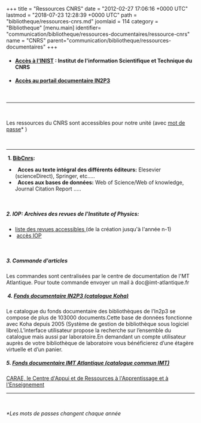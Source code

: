 +++
title = "Ressources CNRS"
date = "2012-02-27 17:06:16 +0000 UTC"
lastmod = "2018-07-23 12:28:39 +0000 UTC"
path = "bibliotheque/ressources-cnrs.md"
joomlaid = 114
category = "Bibliotheque"
[menu.main]
  identifier= "communication/bibliotheque/ressources-documentaires/ressource-cnrs"
  name = "CNRS"
  parent="communication/bibliotheque/ressources-documentaires"
+++
<ul>
<li>
<h4><strong><a href="http://www.inist.fr/" target="_blank">Accès à l'INIST</a> :</strong> Institut de l'information Scientifique et Technique du CNRS</h4>
</li>
<li>
<h4><strong><a href="http://documentalistes.in2p3.fr/">Accès au portail documentaire IN2P3</a></strong></h4>
</li>
</ul>
<p> </p>
<hr/>
<p> </p>
<p>Les ressources du CNRS sont accessibles pour notre unité (avec <a href="http://intranet-subatech/direction/Docs_pour_tous/Biblio/codesacces.htm" target="_parent">mot de passe</a>* <a id="" name="password"></a> )</p>
<p> </p>
<hr/>
<p> <strong>1.</strong><span><strong> <a href="http://bibliosciences.inist.fr/">BibCnrs</a>:</strong></span><strong>    </strong></p>
<ul>
<li><strong>  Acces au texte intégral </strong><strong>des différents éditeurs:</strong> Elesevier (scienceDirect), Springer, etc.....<strong></strong></li>
<li><strong>  Acces aux bases de données:</strong> Web of Science/Web of knowledge, Journal Citation Report .....</li>
</ul>
<p> </p>
<h5><strong>2.</strong><span><strong> IOP: Archives des revues de l'Institute of Physics:</strong></span></h5>
<ul>
<li><a href="http://www.inist.fr/iop/iop/revues.html">liste des revues accessibles </a>(de la création jusqu'à l'année n-1)</li>
<li> <a href="http://bibliosciences.inist.fr/">accès IOP</a></li>
</ul>
<p> </p>
<h5><strong>3. <span>Commande d'articles</span></strong></h5>
<p>Les commandes sont centralisées par le centre de documentation de l'MT Atlantique. Pour toute commande envoyer un mail à doc@imt-atlantique.fr</p>
<h5><strong> 4. <a href="http://documentalistes.in2p3.fr/spip.php?article7"><span>Fonds documentaire IN2P3</span> (catalogue Koha)</a></strong></h5>
<p>Le catalogue du fonds documentaire des bibliothèques de l’In2p3 se compose de plus de 103000 documents.Cette base de données fonctionne avec Koha depuis 2005 (Système de gestion de bibliothèque sous logiciel libre).L’interface utilisateur propose la recherche sur l’ensemble du catalogue mais aussi par laboratoire.En demandant un compte utilisateur auprès de votre bibliothèque de laboratoire vous bénéficierez d’une étagère virtuelle et d’un panier.</p>
<h5><strong>5. <a href="https://catalogue-bibliotheques.imt.fr/"><span>Fonds documentaire IMT Atlantique</span> (catalogue commun IMT)</a></strong></h5>
<p><a href="https://intranet.imt-atlantique.fr/ressources-documentaires/infos-pratiques/#presentation_carae">CARAE, le Centre d'Appui et de Ressources à l'Apprentissage et à l'Enseignement</a></p>
<hr/>
<p> </p>
<address><a id="password" name="password"></a>*Les mots de passes changent chaque année</address>